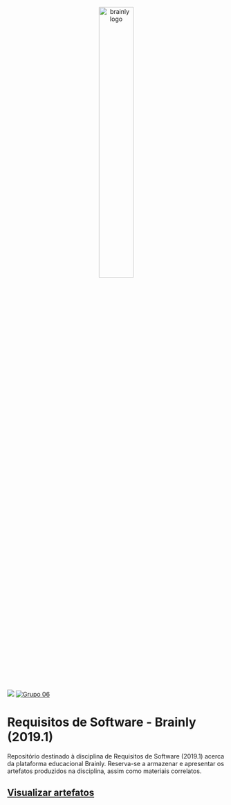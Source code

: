 <p align=center>
  <img src="https://upload.wikimedia.org/wikipedia/commons/4/41/Brainly_logo.png" alt="brainly logo" width="40%"/>
</p>

<a href="https://welisonr.github.io/2019.1-Requisitos-Brainly/" target="_blank"><img src="https://img.shields.io/badge/Requisitos%20--%20Brainly-2019.1-blue.svg"></a> <a href="https://welisonr.github.io/2019.1-Requisitos-Brainly/#equipe" target="_blank"> <img src="https://img.shields.io/badge/Grupo-06-lightgrey.svg" alt="Grupo 06"></a>

# Requisitos de Software - Brainly (2019.1)
Repositório destinado à disciplina de Requisitos de Software (2019.1) acerca da plataforma educacional Brainly. Reserva-se a armazenar e apresentar os artefatos produzidos na disciplina, assim como materiais correlatos.

## <p align="left"><a href="https://welisonr.github.io/2019.1-Requisitos-Brainly/rich_picture/#rich-picture-visao-geral-brainly">Visualizar artefatos</a></p>
